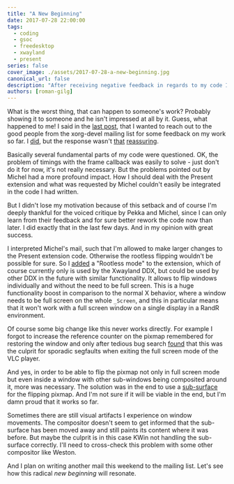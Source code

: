 ```yaml
---
title: "A New Beginning"
date: 2017-07-28 22:00:00
tags:
  - coding
  - gsoc
  - freedesktop
  - xwayland
  - present
series: false
cover_image: ./assets/2017-07-28-a-new-beginning.jpg
canonical_url: false
description: "After receiving negative feedback in regards to my code I decided to start over. Read here to learn more."
authors: [roman-gilg]
---
```

What is the worst thing, that can happen to someone's work? Probably showing it to someone and he isn't impressed at all by it. Guess, what happened to me! I said in the [last post](../2017/a-small-update), that I wanted to reach out to the good people from the xorg-devel mailing list for some feedback on my work so far. I [did][xorg-devel-ml-thread], but the response wasn't [that][xorg-devel-ml-answer1] [reassuring][xorg-devel-ml-answer2].

Basically several fundamental parts of my code were questioned. OK, the problem of timings with the frame callback was easily to solve - just don't do it for now, it's not really necessary. But the problems pointed out by Michel had a more profound impact. How I should deal with the Present extension and what was requested by Michel couldn't easily be integrated in the code I had written.

But I didn't lose my motivation because of this setback and of course I'm deeply thankful for the voiced critique by Pekka and Michel, since I can only learn from their feedback and for sure better rework the code now than later. I did exactly that in the last few days. And in my opinion with great success.

I interpreted Michel's mail, such that I'm allowed to make larger changes to the Present extension code. Otherwise the rootless flipping wouldn't be possible for sure. So I [added][github-commit-rootless] a "Rootless mode" to the extension, which of course currently only is used by the Xwayland DDX, but could be used by other DDX in the future with similar functionality. It allows to flip windows individually and without the need to be full screen. This is a huge functionality boost in comparison to the normal X behavior, where a window needs to be full screen on the whole `_Screen`, and this in particular means that it won't work with a full screen window on a single display in a RandR environment.

Of course some big change like this never works directly. For example I forgot to increase the reference counter on the pixmap remembered for restoring the window and only after tedious bug search [found][github-commit-refcntfix] that this was the culprit for sporadic segfaults when exiting the full screen mode of the VLC player.

And yes, in order to be able to flip the pixmap not only in full screen mode but even inside a window with other sub-windows being composited around it, more was necessary. The solution was in the end to use a [sub-surface][wayland-subsurface] for the flipping pixmap. And I'm not sure if it will be viable in the end, but I'm damn proud that it works so far.

Sometimes there are still visual artifacts I experience on window movements. The compositor doesn't seem to get informed that the sub-surface has been moved away and still paints its content where it was before. But maybe the culprit is in this case KWin not handling the sub-surface correctly. I'll need to cross-check this problem with some other compositor like Weston.

And I plan on writing another mail this weekend to the mailing list. Let's see how this radical *new beginning* will resonate.

[xorg-devel-ml-thread]: https://lists.x.org/archives/xorg-devel/2017-July/054136.html
[xorg-devel-ml-answer1]: https://lists.x.org/archives/xorg-devel/2017-July/054137.html
[xorg-devel-ml-answer2]: https://lists.x.org/archives/xorg-devel/2017-July/054149.html
[github-commit-rootless]: https://github.com/subdiff/xserver/commit/89da1d719c740d6b918b9a6233f954f32ca3b2d9
[github-commit-refcntfix]: https://github.com/subdiff/xserver/commit/b8b0ed387399e682490a5c356e4bb4d15b81dfde#diff-3d3879ed9d00da329595af0410b0609eR874
[wayland-subsurface]: https://wayland.freedesktop.org/docs/html/apa.html#protocol-spec-wl_subsurface
